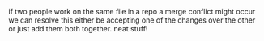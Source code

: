 if two people work on the same file in a repo a merge conflict might occur we can resolve this either be accepting one of the changes over the other or just add them both together. neat stuff!

